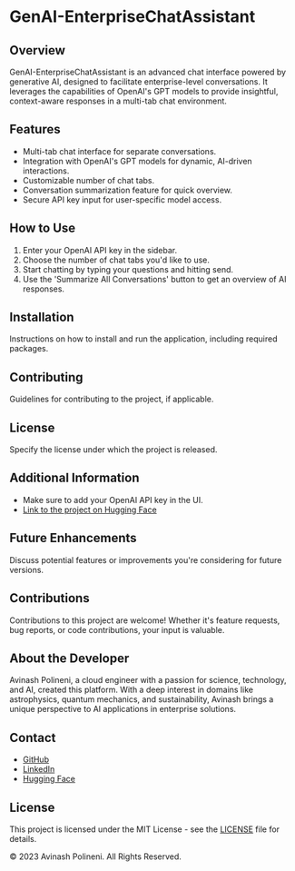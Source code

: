 # GenAI-EnterpriseChatAssistant

## Overview
GenAI-EnterpriseChatAssistant is an advanced chat interface powered by generative AI, designed to facilitate enterprise-level conversations. It leverages the capabilities of OpenAI's GPT models to provide insightful, context-aware responses in a multi-tab chat environment.

## Features
- Multi-tab chat interface for separate conversations.
- Integration with OpenAI's GPT models for dynamic, AI-driven interactions.
- Customizable number of chat tabs.
- Conversation summarization feature for quick overview.
- Secure API key input for user-specific model access.

## How to Use
1. Enter your OpenAI API key in the sidebar.
2. Choose the number of chat tabs you'd like to use.
3. Start chatting by typing your questions and hitting send.
4. Use the 'Summarize All Conversations' button to get an overview of AI responses.

## Installation
Instructions on how to install and run the application, including required packages.

## Contributing
Guidelines for contributing to the project, if applicable.

## License
Specify the license under which the project is released.

## Additional Information
- Make sure to add your OpenAI API key in the UI.
- [Link to the project on Hugging Face](https://huggingface.co/GenAI-EnterpriseChatAssistant)

## Future Enhancements
Discuss potential features or improvements you're considering for future versions.

## Contributions
Contributions to this project are welcome! Whether it's feature requests, bug reports, or code contributions, your input is valuable.

## About the Developer
Avinash Polineni, a cloud engineer with a passion for science, technology, and AI, created this platform. With a deep interest in domains like astrophysics, quantum mechanics, and sustainability, Avinash brings a unique perspective to AI applications in enterprise solutions.

## Contact
- [GitHub](https://github.com/polineniavinash)
- [LinkedIn](https://linkedin.com/in/avinash-polineni/)
- [Hugging Face](https://huggingface.co/AvinashPolineni)

## License
This project is licensed under the MIT License - see the [LICENSE](LICENSE) file for details.

© 2023 Avinash Polineni. All Rights Reserved.
